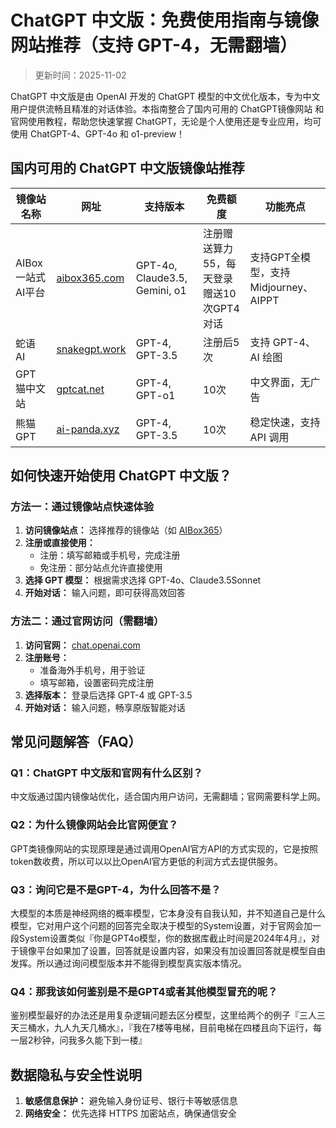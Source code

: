# ChatGPT 中文版：免费使用指南与镜像网站推荐（支持 GPT-4，无需翻墙）

> 更新时间：2025-11-02

ChatGPT 中文版是由 OpenAI 开发的 ChatGPT 模型的中文优化版本，专为中文用户提供流畅且精准的对话体验。本指南整合了国内可用的 ChatGPT镜像网站 和官网使用教程，帮助您快速掌握 ChatGPT，无论是个人使用还是专业应用，均可使用 ChatGPT-4、GPT-4o 和 o1-preview！

## 国内可用的 ChatGPT 中文版镜像站推荐

| 镜像站名称 | 网址 | 支持版本 | 免费额度 | 功能亮点 |
|------------|------|----------|-----------|-----------|
| AIBox 一站式AI平台 | [aibox365.com](https://chat.aibox365.cn) | GPT-4o, Claude3.5, Gemini, o1 | 注册赠送算力55，每天登录赠送10次GPT4对话 | 支持GPT全模型，支持Midjourney、AIPPT |
| 蛇语 AI | [snakegpt.work](https://snakegpt.work) | GPT-4, GPT-3.5 | 注册后5次 | 支持 GPT-4、AI 绘图 |
| GPT 猫中文站 | [gptcat.net](https://gptcat.net) | GPT-4, GPT-o1 | 10次 | 中文界面，无广告 |
| 熊猫 GPT | [ai-panda.xyz](https://ai-panda.xyz/login?invite_code=34137c47) | GPT-4, GPT-3.5 | 10次 | 稳定快速，支持 API 调用 |

## 如何快速开始使用 ChatGPT 中文版？

### 方法一：通过镜像站点快速体验

1. **访问镜像站点：** 选择推荐的镜像站（如 [AIBox365](https://chat.aibox365.cn)）
2. **注册或直接使用：**
   - 注册：填写邮箱或手机号，完成注册
   - 免注册：部分站点允许直接使用
3. **选择 GPT 模型：** 根据需求选择 GPT-4o、Claude3.5Sonnet
4. **开始对话：** 输入问题，即可获得高效回答

### 方法二：通过官网访问（需翻墙）

1. **访问官网：** [chat.openai.com](https://chat.openai.com)
2. **注册账号：**
   - 准备海外手机号，用于验证
   - 填写邮箱，设置密码完成注册
3. **选择版本：** 登录后选择 GPT-4 或 GPT-3.5
4. **开始对话：** 输入问题，畅享原版智能对话

## 常见问题解答（FAQ）

### Q1：ChatGPT 中文版和官网有什么区别？
中文版通过国内镜像站优化，适合国内用户访问，无需翻墙；官网需要科学上网。

### Q2：为什么镜像网站会比官网便宜？
GPT类镜像网站的实现原理是通过调用OpenAI官方API的方式实现的，它是按照token数收费，所以可以以比OpenAI官方更低的利润方式去提供服务。

### Q3：询问它是不是GPT-4，为什么回答不是？
大模型的本质是神经网络的概率模型，它本身没有自我认知，并不知道自己是什么模型，它对用户这个问题的回答完全取决于模型的System设置，对于官网会加一段System设置类似『你是GPT4o模型，你的数据库截止时间是2024年4月』，对于镜像平台如果加了设置，回答就是设置内容，如果没有加设置回答就是模型自由发挥。所以通过询问模型版本并不能得到模型真实版本情况。

### Q4：那我该如何鉴别是不是GPT4或者其他模型冒充的呢？
鉴别模型最好的办法还是用复杂逻辑问题去区分模型，这里给两个的例子『三人三天三桶水，九人九天几桶水』，『我在7楼等电梯，目前电梯在四楼且向下运行，每一层2秒钟，问我多久能下到一楼』

## 数据隐私与安全性说明

1. **敏感信息保护：** 避免输入身份证号、银行卡等敏感信息
2. **网络安全：** 优先选择 HTTPS 加密站点，确保通信安全
